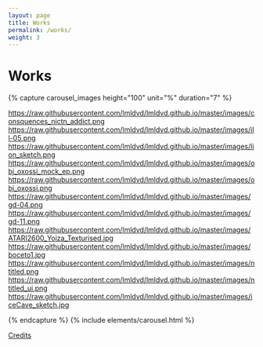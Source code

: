 ```yaml
---
layout: page
title: Works
permalink: /works/
weight: 3
---
```


# Works

{% capture carousel_images height="100" unit="%" duration="7" %}

https://raw.githubusercontent.com/lmldvd/lmldvd.github.io/master/images/consquences_nictn_addict.png
https://raw.githubusercontent.com/lmldvd/lmldvd.github.io/master/images/ill-05.png
https://raw.githubusercontent.com/lmldvd/lmldvd.github.io/master/images/lion_sketch.png
https://raw.githubusercontent.com/lmldvd/lmldvd.github.io/master/images/obj_oxossi_mock_ep.png
https://raw.githubusercontent.com/lmldvd/lmldvd.github.io/master/images/obj_oxossi.png
https://raw.githubusercontent.com/lmldvd/lmldvd.github.io/master/images/gd-04.png
https://raw.githubusercontent.com/lmldvd/lmldvd.github.io/master/images/gd-11.png
https://raw.githubusercontent.com/lmldvd/lmldvd.github.io/master/images/ATARI2600_Yoiza_Texturised.jpg
https://raw.githubusercontent.com/lmldvd/lmldvd.github.io/master/images/boceto1.jpg
https://raw.githubusercontent.com/lmldvd/lmldvd.github.io/master/images/ntitled.png
https://raw.githubusercontent.com/lmldvd/lmldvd.github.io/master/images/ntitled_ui.png
https://raw.githubusercontent.com/lmldvd/lmldvd.github.io/master/images/iceCave_sketch.jpg

{% endcapture %}
{% include elements/carousel.html %}

[Credits](/pages/credits.html)
